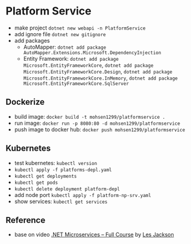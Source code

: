 # Platform Service

- make project `dotnet new webapi -n PlatformService`
- add ignore file `dotnet new gitignore`
- add packages
  - AutoMapper: `dotnet add package AutoMapper.Extensions.Microsoft.DependencyInjection`
  - Entity Framework: `dotnet add package Microsoft.EntityFrameworkCore`, `dotnet add package Microsoft.EntityFrameworkCore.Design`, `dotnet add package Microsoft.EntityFrameworkCore.InMemory`, `dotnet add package Microsoft.EntityFrameworkCore.SqlServer`

## Dockerize

- build image: `docker build -t mohsen1299/platformservice .`
- run image: `docker run -p 8080:80 -d mohsen1299/platformservice`
- push image to docker hub: `docker push mohsen1299/platformservice`

## Kubernetes

- test kubernetes: `kubectl version`
- `kubectl apply -f platforms-depl.yaml`
- `kubectl get deployments`
- `kubectl get pods`
- `kubectl delete deployment platform-depl`
- add node port `kubectl apply -f platform-np-srv.yaml`
- show services: `kubectl get services`

## Reference

- base on video [.NET Microservices – Full Course](https://youtu.be/DgVjEo3OGBI) by [Les Jackson](https://www.youtube.com/c/binarythistle)
